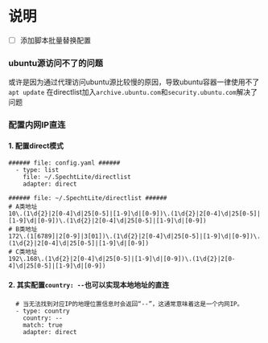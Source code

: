 # 说明

- [ ] 添加脚本批量替换配置


### ubuntu源访问不了的问题
或许是因为通过代理访问ubuntu源比较慢的原因，导致ubuntu容器一律使用不了`apt update`
在directlist加入`archive.ubuntu.com`和`security.ubuntu.com`解决了问题

### 配置内网IP直连
#### 1. 配置direct模式
```
###### file: config.yaml ######
  - type: list
    file: ~/.SpechtLite/directlist
    adapter: direct

###### file: ~/.SpechtLite/directlist ######
# A类地址
10\.(1\d{2}|2[0-4]\d|25[0-5]|[1-9]\d|[0-9])\.(1\d{2}|2[0-4]\d|25[0-5]|[1-9]\d|[0-9])\.(1\d{2}|2[0-4]\d|25[0-5]|[1-9]\d|[0-9])
# B类地址
172\.(1[6789]|2[0-9]|3[01])\.(1\d{2}|2[0-4]\d|25[0-5]|[1-9]\d|[0-9])\.(1\d{2}|2[0-4]\d|25[0-5]|[1-9]\d|[0-9])
# C类地址
192\.168\.(1\d{2}|2[0-4]\d|25[0-5]|[1-9]\d|[0-9])\.(1\d{2}|2[0-4]\d|25[0-5]|[1-9]\d|[0-9])
```

#### 2. 其实配置`country: --`也可以实现本地地址的直连
```
  # 当无法找到对应IP的地理位置信息时会返回“--”，这通常意味着这是一个内网IP。
  - type: country
    country: --
    match: true
    adapter: direct
```


